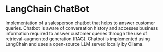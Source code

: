 # LangChain ChatBot

Implementation of a salesperson chatbot that helps to answer customer queries. Chatbot is aware of conversation history and accesses business information required to answer customer queries through the use of retrieval-augmented generation (RAG). Chatbot is implemented using LangChain and uses a open-source LLM served locally by Ollama.
